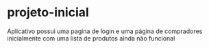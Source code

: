# projeto-inicial
Aplicativo possui uma pagina de login e uma página de compradores inicialmente com uma lista de produtos ainda não funcional
